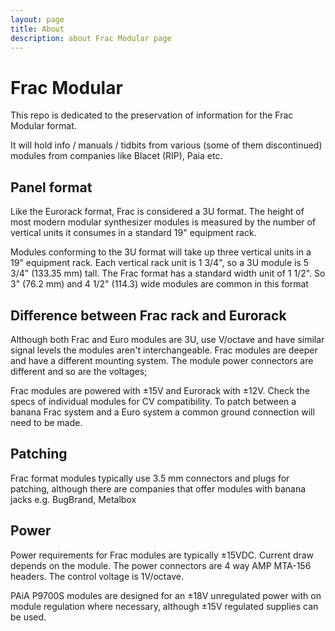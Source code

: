 ```yaml
---
layout: page
title: About
description: about Frac Modular page
---
```

# Frac Modular 

This repo is dedicated to the preservation of information for the Frac Modular format.

It will hold info / manuals / tidbits from various (some of them discontinued) modules from
companies like Blacet (RIP), Paia etc. 

##  Panel format

Like the Eurorack format, Frac is considered a 3U format. The height of most modern modular synthesizer modules is measured by the number of vertical units it consumes in a standard 19" equipment rack. 

Modules conforming to the 3U format will take up three vertical units in a 19" equipment rack. 
Each vertical rack unit is 1 3/4", so a 3U module is 5 3/4" (133.35 mm) tall. 
The Frac format has a standard width unit of 1 1/2". 
So 3" (76.2 mm) and 4 1/2" (114.3) wide modules are common in this format

##  Difference between Frac rack and Eurorack

Although both Frac and Euro modules are 3U, use V/octave and have similar signal levels the modules aren't interchangeable. 
Frac modules are deeper and have a different mounting system. The module power connectors are different and so are the voltages; 

Frac modules are powered with ±15V and Eurorack with ±12V. Check the specs of individual modules for CV compatibility.
To patch between a banana Frac system and a Euro system a common ground connection will need to be made.


##  Patching

Frac format modules typically use 3.5 mm connectors and plugs for patching, although there are companies that offer modules with banana jacks e.g. BugBrand, Metalbox

## Power

Power requirements for Frac modules are typically ±15VDC. Current draw depends on the module. The power connectors are 4 way AMP MTA-156 headers. The control voltage is 1V/octave.

PAiA P9700S modules are designed for an ±18V unregulated power with on module regulation where necessary, although ±15V regulated supplies can be used.






